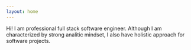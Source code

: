 ```yaml
---
layout: home
---
```


Hi! I am professional full stack software engineer. Although I am characterized by strong analitic mindset, I also have holistic approach for software projects.

